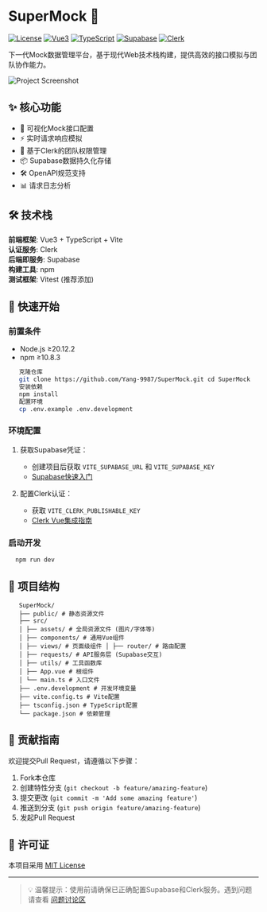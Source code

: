 # SuperMock 🚀

[![License](https://img.shields.io/badge/License-MIT-green)](LICENSE)
[![Vue3](https://img.shields.io/badge/Vue-3.4.21-brightgreen)](https://vuejs.org/)
[![TypeScript](https://img.shields.io/badge/TypeScript-5.0.2-blue)](https://www.typescriptlang.org/)
[![Supabase](https://img.shields.io/badge/Supabase-2.39.8-blue)](https://supabase.com)
[![Clerk](https://img.shields.io/badge/@clerk/vue-1.2.1-blue)](https://clerk.com/)


下一代Mock数据管理平台，基于现代Web技术栈构建，提供高效的接口模拟与团队协作能力。

![Project Screenshot](./docs/screenshot.png) <!-- 建议添加实际项目截图 -->

## ✨ 核心功能

- 🧩 可视化Mock接口配置
- ⚡ 实时请求响应模拟
- 🔐 基于Clerk的团队权限管理
- 📦 Supabase数据持久化存储
- 🛠️ OpenAPI规范支持
- 📊 请求日志分析

## 🛠️ 技术栈

**前端框架**: Vue3 + TypeScript + Vite  
**认证服务**: Clerk  
**后端即服务**: Supabase  
**构建工具**: npm  
**测试框架**: Vitest (推荐添加)

## 🚀 快速开始

### 前置条件
- Node.js ≥20.12.2
- npm ≥10.8.3
```bash
   克隆仓库
   git clone https://github.com/Yang-9987/SuperMock.git cd SuperMock
   安装依赖
   npm install
   配置环境
   cp .env.example .env.development
```

### 环境配置
1. 获取Supabase凭证：
   - 创建项目后获取 `VITE_SUPABASE_URL` 和 `VITE_SUPABASE_KEY`
   - [Supabase快速入门](https://supabase.com/docs/guides/with-vue-3)

2. 配置Clerk认证：
   - 获取 `VITE_CLERK_PUBLISHABLE_KEY`
   - [Clerk Vue集成指南](https://clerk.com/docs/quickstarts/vue)

### 启动开发
```bash
  npm run dev
```

## 📂 项目结构
```plaintext
   SuperMock/
   ├── public/ # 静态资源文件 
   ├── src/ 
   │ ├── assets/ # 全局资源文件 (图片/字体等) 
   │ ├── components/ # 通用Vue组件 
   │ ├── views/ # 页面级组件 │ ├── router/ # 路由配置
   │ ├── requests/ # API服务层 (Supabase交互)
   │ ├── utils/ # 工具函数库 
   │ ├── App.vue # 根组件 
   │ └── main.ts # 入口文件
   ├── .env.development # 开发环境变量 
   ├── vite.config.ts # Vite配置 
   ├── tsconfig.json # TypeScript配置 
   └── package.json # 依赖管理
```


## 🤝 贡献指南
欢迎提交Pull Request，请遵循以下步骤：
1. Fork本仓库
2. 创建特性分支 (`git checkout -b feature/amazing-feature`)
3. 提交更改 (`git commit -m 'Add some amazing feature'`)
4. 推送到分支 (`git push origin feature/amazing-feature`)
5. 发起Pull Request

## 📄 许可证
本项目采用 [MIT License](LICENSE)

---

> 💡 温馨提示：使用前请确保已正确配置Supabase和Clerk服务。遇到问题请查看 [问题讨论区](https://github.com/Yang-9987/SuperMock/issues)
